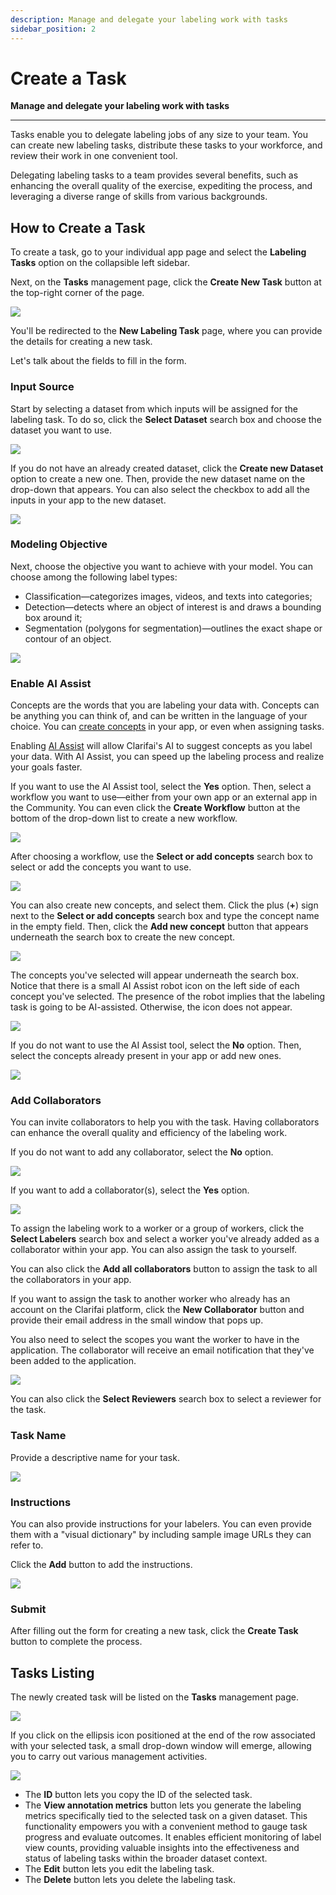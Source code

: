 ```yaml
---
description: Manage and delegate your labeling work with tasks
sidebar_position: 2
---
```


# Create a Task

**Manage and delegate your labeling work with tasks**

<hr />

Tasks enable you to delegate labeling jobs of any size to your team. You can create new labeling tasks, distribute these tasks to your workforce, and review their work in one convenient tool.  

Delegating labeling tasks to a team provides several benefits, such as enhancing the overall quality of the exercise, expediting the process, and leveraging a diverse range of skills from various backgrounds.

## How to Create a Task

To create a task, go to your individual app page and select the **Labeling Tasks** option on the collapsible left sidebar. 

Next, on the **Tasks** management page, click the **Create New Task** button at the top-right corner of the page. 

![](/img/community/tasks/task_1.png)

You'll be redirected to the **New Labeling Task** page, where you can provide the details for creating a new task. 

Let's talk about the fields to fill in the form.

### Input Source

Start by selecting a dataset from which inputs will be assigned for the labeling task. To do so, click the **Select Dataset** search box and choose the dataset you want to use. 

![](/img/community/tasks/task_4.png)

If you do not have an already created dataset, click the **Create new Dataset** option to create a new one. Then, provide the new dataset name on the drop-down that appears. You can also select the checkbox to add all the inputs in your app to the new dataset. 

![](/img/community/tasks/task_21.png)

### Modeling Objective

Next, choose the objective you want to achieve with your model. You can choose among the following label types:

- Classification—categorizes images, videos, and texts into categories;
- Detection—detects where an object of interest is and draws a bounding box around it;
- Segmentation (polygons for segmentation)—outlines the exact shape or contour of an object.

![](/img/community/tasks/task_11.png)

### Enable AI Assist

Concepts are the words that you are labeling your data with. Concepts can be anything you can think of, and can be written in the language of your choice. You can [create concepts](https://docs.clarifai.com/portal-guide/concepts/create-get-update-delete#create-concepts) in your app, or even when assigning tasks.

Enabling [AI Assist](https://docs.clarifai.com/portal-guide/annotate/ai-assist) will allow Clarifai's AI to suggest concepts as you label your data. With AI Assist, you can speed up the labeling process and realize your goals faster. 

If you want to use the AI Assist tool, select the **Yes** option. Then, select a workflow you want to use—either from your own app or an external app in the Community. You can even click the **Create Workflow** button at the bottom of the drop-down list to create a new workflow. 

![](/img/community/tasks/task_13.png)

After choosing a workflow, use the **Select or add concepts** search box to select or add the concepts you want to use. 

![](/img/community/tasks/task_16.png)

You can also create new concepts, and select them. Click the plus (**+**) sign next to the **Select or add concepts** search box and type the concept name in the empty field. Then, click the **Add new concept** button that appears underneath the search box to create the new concept. 

![](/img/community/tasks/task_5.png)

The concepts you've selected will appear underneath the search box. Notice that there is a small AI Assist robot icon on the left side of each concept you've selected. The presence of the robot implies that the labeling task is going to be AI-assisted. Otherwise, the icon does not appear. 

![](/img/community/tasks/task_14.png)

If you do not want to use the AI Assist tool, select the **No** option. Then, select the concepts already present in your app or add new ones. 

![](/img/community/tasks/task_12.png)

### Add Collaborators

You can invite collaborators to help you with the task. Having collaborators can enhance the overall quality and efficiency of the labeling work. 

If you do not want to add any collaborator, select the **No** option. 

![](/img/community/tasks/task_17.png)

If you want to add a collaborator(s), select the **Yes** option.

![](/img/community/tasks/task_18.png)

To assign the labeling work to a worker or a group of workers, click the **Select Labelers** search box and select a worker you've already added as a collaborator within your app. You can also assign the task to yourself. 

You can also click the **Add all collaborators** button to assign the task to all the collaborators in your app.  

If you want to assign the task to another worker who already has an account on the Clarifai platform, click the **New Collaborator** button and provide their email address in the small window that pops up. 

You also need to select the scopes you want the worker to have in the application. The collaborator will receive an email notification that they've been added to the application. 

![](/img/community/tasks/task_20.png)

You can also click the **Select Reviewers** search box to select a reviewer for the task. 

### Task Name 

Provide a descriptive name for your task.

![](/img/community/tasks/task_1_1.png)

### Instructions

You can also provide instructions for your labelers. You can even provide them with a "visual dictionary" by including sample image URLs they can refer to. 

Click the **Add** button to add the instructions. 

![](/img/community/tasks/task_1_2.png)

### Submit

After filling out the form for creating a new task, click the **Create Task** button to complete the process. 

## Tasks Listing

The newly created task will be listed on the **Tasks** management page.

![](/img/community/tasks/task_10.png)

If you click on the ellipsis icon positioned at the end of the row associated with your selected task, a small drop-down window will emerge, allowing you to carry out various  management activities.

![](/img/community/tasks/task_10_1.png)

- The **ID** button lets you copy the ID of the selected task. 
- The **View annotation metrics** button lets you generate the labeling metrics specifically tied to the selected task on a given dataset. This functionality empowers you with a convenient method to gauge task progress and evaluate outcomes. It enables efficient monitoring of label view counts, providing valuable insights into the effectiveness and status of labeling tasks within the broader dataset context.
- The **Edit** button lets you edit the labeling task. 
- The **Delete** button lets you delete the labeling task. 

